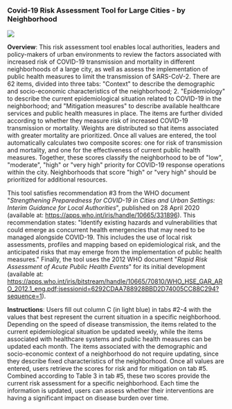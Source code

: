 ### Covid-19 Risk Assessment Tool for Large Cities - by Neighborhood																
![](/Users/carinapeng/PAHO-LAC/pahologo.png)

**Overview**: This risk assessment tool enables local authorities, leaders and policy-makers of urban environments to review the factors associated with increased risk of COVID-19 transmission and mortality in different neighborhoods of a large city, as well as assess the implementation of public health measures to limit the transmission of SARS-CoV-2. There are 62 items, divided into three tabs: "Context" to describe the demographic and socio-economic characteristics of the neighborhood; 2. "Epidemiology" to describe the current epidemiological situation related to COVID-19 in the neighborhood; and "Mitigation measures" to describe available healthcare services and public health measures in place. The items are further divided according to whether they measure risk of increased  COVID-19 transmission or mortality. Weights are distributed so that items associated with greater mortality are prioritized. Once all values are entered, the tool automatically calculates two composite scores: one for risk of transmission and mortality, and one for the effectiveness of current public health measures. Together, these scores classify the neighborhood to be of "low", "moderate", "high" or "very high" priority for COVID-19 response operations within the city. Neighborhoods that score "high" or "very high" should be prioritized for additional resources. 

This tool satisfies recommendation #3 from the WHO document "*Strengthening Preparedness for COVID-19 in Cities and Urban Settings: Interim Guidance for Local Authorities*", published on 28 April 2020 (available at: https://apps.who.int/iris/handle/10665/331896). This recommendation states: "Identify existing hazards and vulnerabilities that could emerge as concurrent health emergencies that may need to be managed alongside COVID-19. This includes the use of local risk assessments, profiles and mapping based on epidemiological risk, and the anticipated risks that may emerge from the implementation of public health measures." Finally, the tool uses the 2012 WHO document "*Rapid Risk Assessment of Acute Public Health Events*" for its initial development (available at: https://apps.who.int/iris/bitstream/handle/10665/70810/WHO_HSE_GAR_ARO_2012.1_eng.pdf;jsessionid=6292CDAA788928BBD2D74005CC88C294?sequence=1). 

**Instructions**: Users fill out column C (in light blue) in tabs #2-4 with the values that best represent the current situation in a specific neighborhood. Depending on the speed of disease transmission, the items related to the current epidemiological situation be updated weekly, while the items associated with healthcare systems and public health measures can be updated each month. The items associated with the demographic and socio-economic context of a neighborhood do not require updating, since they describe fixed characteristics of the neighborhood. Once all values are entered, users retrieve the scores for risk and for mitigation on tab #5. Combined according to Table 3 in tab #5, these two scores provide the current risk assessment for a specific neighborhood. Each time the information is updated, users can assess whether their interventions are having a significant impact on disease burden over time.
